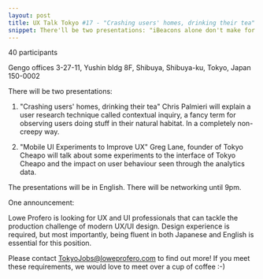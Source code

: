 ```yaml
---
layout: post
title: UX Talk Tokyo #17 - "Crashing users' homes, drinking their tea" by Chris Palmieri & "Mobile UI Experiments to Improve UX" by Greg Lane
snippet: There'll be two presentations: "iBeacons alone don't make for great UX" by Alex Kovács & Doug ...
---
```

40 participants

Gengo offices 3-27-11, Yushin bldg 8F, Shibuya, Shibuya-ku, Tokyo, Japan 150-0002

There will be two presentations:

1) "Crashing users' homes, drinking their tea"
Chris Palmieri will explain a user research technique called contextual inquiry, a fancy term for observing users doing stuff in their natural habitat. In a completely non-creepy way.

2) "Mobile UI Experiments to Improve UX"
Greg Lane, founder of Tokyo Cheapo will talk about some experiments to the interface of Tokyo Cheapo and the impact on user behaviour seen through the analytics data.

The presentations will be in English. There will be networking until 9pm.

One announcement:

Lowe Profero is looking for UX and UI professionals that can tackle the production challenge of modern UX/UI design. Design experience is required, but most importantly, being fluent in both Japanese and English is essential for this position.

Please contact TokyoJobs@loweprofero.com to find out more! If you meet these requirements, we would love to meet over a cup of coffee :-)

